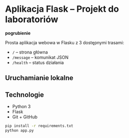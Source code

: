# Aplikacja Flask – Projekt do laboratoriów

**pogrubienie**



Prosta aplikacja webowa w Flasku z 3 dostępnymi trasami:
- `/` – strona główna
- `/message` – komunikat JSON
- `/health` – status działania

## Uruchamianie lokalne


## Technologie
- Python 3
- Flask
- Git + GitHub




```bash
pip install -r requirements.txt
python app.py

